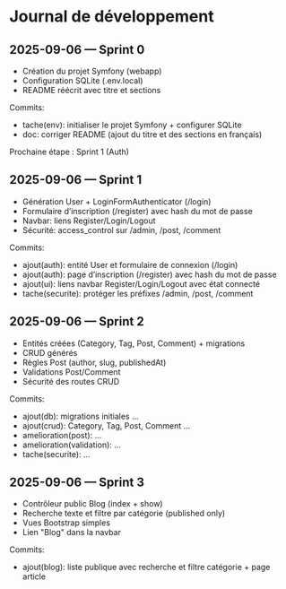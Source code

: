 # Journal de développement

## 2025-09-06 — Sprint 0
- Création du projet Symfony (webapp)
- Configuration SQLite (.env.local)
- README réécrit avec titre et sections

Commits:
- tache(env): initialiser le projet Symfony + configurer SQLite
- doc: corriger README (ajout du titre et des sections en français)

Prochaine étape : Sprint 1 (Auth)

## 2025-09-06 — Sprint 1
- Génération User + LoginFormAuthenticator (/login)
- Formulaire d’inscription (/register) avec hash du mot de passe
- Navbar: liens Register/Login/Logout
- Sécurité: access_control sur /admin, /post, /comment

Commits:
- ajout(auth): entité User et formulaire de connexion (/login)
- ajout(auth): page d’inscription (/register) avec hash du mot de passe
- ajout(ui): liens navbar Register/Login/Logout avec état connecté
- tache(securite): protéger les préfixes /admin, /post, /comment

## 2025-09-06 — Sprint 2
- Entités créées (Category, Tag, Post, Comment) + migrations
- CRUD générés
- Règles Post (author, slug, publishedAt)
- Validations Post/Comment
- Sécurité des routes CRUD

Commits:
- ajout(db): migrations initiales …
- ajout(crud): Category, Tag, Post, Comment …
- amelioration(post): …
- amelioration(validation): …
- tache(securite): …

## 2025-09-06 — Sprint 3
- Contrôleur public Blog (index + show)
- Recherche texte et filtre par catégorie (published only)
- Vues Bootstrap simples
- Lien "Blog" dans la navbar

Commits:
- ajout(blog): liste publique avec recherche et filtre catégorie + page article

